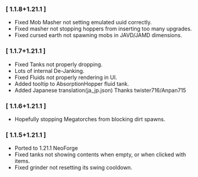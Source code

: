 ### [ 1.1.8+1.21.1 ]
- Fixed Mob Masher not setting emulated uuid correctly.
- Fixed masher not stopping hoppers from inserting too many upgrades.
- Fixed cursed earth not spawning mobs in JAVD/JAMD dimensions.

### [ 1.1.7+1.21.1 ]
- Fixed Tanks not properly dropping.
- Lots of internal De-Janking.
- Fixed Fluids not properly rendering in UI.
- Added tooltip to AbsorptionHopper fluid tank.
- Added Japanese translation(ja_jp.json) Thanks twister716/Anpan715

### [ 1.1.6+1.21.1 ]
- Hopefully stopping Megatorches from blocking dirt spawns.

### [ 1.1.5+1.21.1 ]
- Ported to 1.21.1 NeoForge
- Fixed tanks not showing contents when empty, or when clicked with items.
- Fixed grinder not resetting its swing cooldown.
